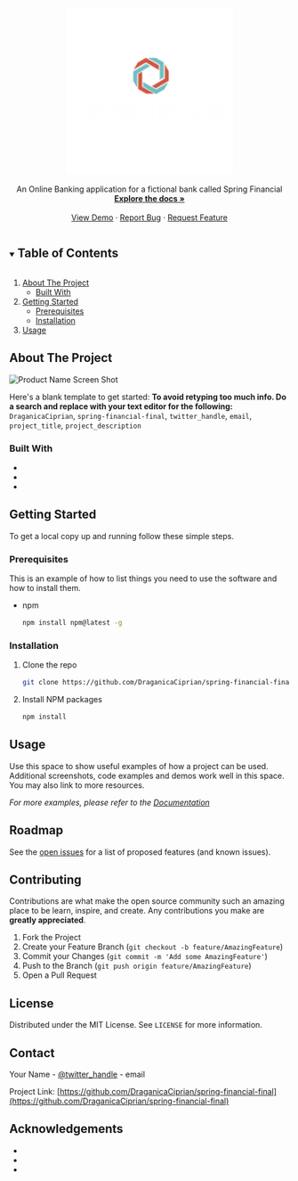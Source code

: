 <!-- PROJECT LOGO -->
<br />
<p align="center">
  <a href="https://github.com/DraganicaCiprian/spring-financial-final">
    <img src="/frontend/src/images/logo.png" alt="Logo" width="300" height="300">
  </a>

  <p align="center">
    An Online Banking application for a fictional bank called Spring Financial
    <br />
    <a href="https://github.com/DraganicaCiprian/spring-financial-final"><strong>Explore the docs »</strong></a>
    <br />
    <br />
    <a href="https://github.com/DraganicaCiprian/spring-financial-final">View Demo</a>
    ·
    <a href="https://github.com/DraganicaCiprian/spring-financial-final/issues">Report Bug</a>
    ·
    <a href="https://github.com/DraganicaCiprian/spring-financial-final/issues">Request Feature</a>
  </p>
</p>



<!-- TABLE OF CONTENTS -->
<details open="open">
  <summary><h2 style="display: inline-block">Table of Contents</h2></summary>
  <ol>
    <li>
      <a href="#about-the-project">About The Project</a>
      <ul>
        <li><a href="#built-with">Built With</a></li>
      </ul>
    </li>
    <li>
      <a href="#getting-started">Getting Started</a>
      <ul>
        <li><a href="#prerequisites">Prerequisites</a></li>
        <li><a href="#installation">Installation</a></li>
      </ul>
    </li>
    <li><a href="#usage">Usage</a></li>
  </ol>
</details>



<!-- ABOUT THE PROJECT -->
## About The Project

![Product Name Screen Shot](https://s3.gifyu.com/images/Rotating_earth_large.gif)

Here's a blank template to get started:
**To avoid retyping too much info. Do a search and replace with your text editor for the following:**
`DraganicaCiprian`, `spring-financial-final`, `twitter_handle`, `email`, `project_title`, `project_description`


### Built With

* []()
* []()
* []()



<!-- GETTING STARTED -->
## Getting Started

To get a local copy up and running follow these simple steps.

### Prerequisites

This is an example of how to list things you need to use the software and how to install them.
* npm
  ```sh
  npm install npm@latest -g
  ```

### Installation

1. Clone the repo
   ```sh
   git clone https://github.com/DraganicaCiprian/spring-financial-final.git
   ```
2. Install NPM packages
   ```sh
   npm install
   ```



<!-- USAGE EXAMPLES -->
## Usage

Use this space to show useful examples of how a project can be used. Additional screenshots, code examples and demos work well in this space. You may also link to more resources.

_For more examples, please refer to the [Documentation](https://example.com)_



<!-- ROADMAP -->
## Roadmap

See the [open issues](https://github.com/DraganicaCiprian/spring-financial-final/issues) for a list of proposed features (and known issues).



<!-- CONTRIBUTING -->
## Contributing

Contributions are what make the open source community such an amazing place to be learn, inspire, and create. Any contributions you make are **greatly appreciated**.

1. Fork the Project
2. Create your Feature Branch (`git checkout -b feature/AmazingFeature`)
3. Commit your Changes (`git commit -m 'Add some AmazingFeature'`)
4. Push to the Branch (`git push origin feature/AmazingFeature`)
5. Open a Pull Request



<!-- LICENSE -->
## License

Distributed under the MIT License. See `LICENSE` for more information.



<!-- CONTACT -->
## Contact

Your Name - [@twitter_handle](https://twitter.com/twitter_handle) - email

Project Link: [https://github.com/DraganicaCiprian/spring-financial-final](https://github.com/DraganicaCiprian/spring-financial-final)



<!-- ACKNOWLEDGEMENTS -->
## Acknowledgements

* []()
* []()
* []()

